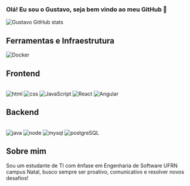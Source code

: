 ### Olá! Eu sou o Gustavo, seja bem vindo ao meu GitHub 👋
![Gustavo GitHub stats](https://github-readme-stats.vercel.app/api?username=Gustavobz&show_icons=true&theme=dracula)
## Ferramentas e Infraestrutura

<img aling="center" alt="Docker" src="https://img.shields.io/badge/docker-%230db7ed.svg?style=for-the-badge&logo=docker&logoColor=white"/>

## Frontend

<div Style="display: inline_block"><br/>
   <img aling="center" alt="html" src="https://img.shields.io/badge/HTML5-E34F26?style=for-the-badge&logo=html5&logoColor=white"/>
   <img aling="center" alt="css" src="https://img.shields.io/badge/CSS3-1572B6?style=for-the-badge&logo=css3&logoColor=white"/>
   <img aling="center" alt="JavaScript" src="https://img.shields.io/badge/JavaScript-F7DF1E?style=for-the-badge&logo=javascript&logoColor=black"/>
   <img aling="center" alt="React" src="https://img.shields.io/badge/React-20232A?style=for-the-badge&logo=react&logoColor=61DAFB"/>
   <img aling="center" alt="Angular" src="https://img.shields.io/badge/Angular-DD0031?style=for-the-badge&logo=angular&logoColor=white"/>



</div>

## Backend

<div Style="display: inline_block"><br/>
   <img aling="center" alt="java" src="https://img.shields.io/badge/Java-ED8B00?style=for-the-badge&logo=openjdk&logoColor=white"/>
   <img aling="center" alt="node" src="https://img.shields.io/badge/Node.js-43853D?style=for-the-badge&logo=node.js&logoColor=white"/>
   <img aling="center" alt="mysql" src="https://img.shields.io/badge/MySQL-00000F?style=for-the-badge&logo=mysql&logoColor=white"/>
   <img aling="center" alt="postgreSQL" src="https://img.shields.io/badge/PostgreSQL-316192?style=for-the-badge&logo=postgresql&logoColor=white"/>
</div>

## Sobre mim
</div>
  Sou um estudante de TI com ênfase em Engenharia de Software UFRN campus Natal, busco sempre ser proativo, comunicativo e resolver novos desafios!
</div>
